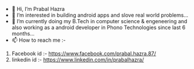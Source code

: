 - 👋 Hi, I’m Prabal Hazra
- 👀 I’m interested in building android apps and slove real world problems...
- 🌱 I’m currently doing my B.Tech in computer science & engeneering and also working as a android developer in Phono Technologies since last 6 months...
- 📫 How to reach me :- 
 1. Facebook id :- https://www.facebook.com/prabal.hazra.87/
 2. linkedin id :- https://www.linkedin.com/in/prabalhazra/

<!---
prabalhazra/prabalhazra is a ✨ special ✨ repository because its `README.md` (this file) appears on your GitHub profile.
You can click the Preview link to take a look at your changes.
--->
